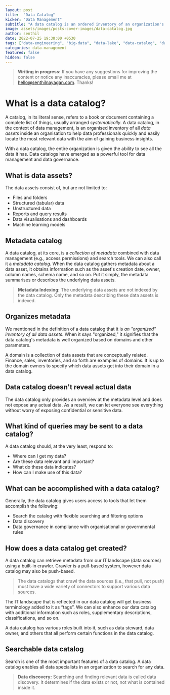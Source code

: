 ```yaml
---
layout: post
title:  "Data Catalog"
kicker: "Data Management"
subtitle: "A data catalog is an ordered inventory of an organization's data assets that makes it easy to find the most relevant data quickly."
image: assets/images/posts-cover-images/data-catalog.jpg
author: senthil
date: 2022-07-25 19:30:00 +0530
tags: ["data-engineering", "big-data", "data-lake", "data-catalog", "data-inventory"]
categories: data-management
featured: false
hidden: false
---
```


> **Writing in progress:** If you have any suggestions for improving the content or notice any inaccuracies, please email me at [hello@senthilnayagan.com](mailto:hello@senthilnayagan.com). Thanks!

# What is a data catalog?
A catalog, in its literal sense, refers to a book or document containing a complete list of things, usually arranged *systematically*. A data catalog, in the context of data management, is an organised inventory of all *data assets* inside an organisation to help data professionals quickly and easily locate the most relevant data with the aim of gaining business insights. 

With a data catalog, the entire organization is given the ability to see all the data it has. Data catalogs have emerged as a powerful tool for data management and data governance.

## What is data assets?

The data assets consist of, but are not limited to:

- Files and folders
- Structured (tabular) data
- Unstructured data
- Reports and query results
- Data visualisations and dashboards
- Machine learning models

## Metadata catalog
A data catalog, at its core, is a *collection of metadata* combined with data management (e.g., access permissions) and search tools. We can also call it a *metadata catalog*. When the data catalog gathers metadata about a data asset, it obtains information such as the asset's creation date, owner, column names, schema name, and so on. Put it simply, the metadata summarises or describes the underlying data assets.

> **Metadata Indexing:** The underlying data assets are not indexed by the data catalog. Only the metadata describing these data assets is indexed.

## Organizes metadata

We mentioned in the definition of a data catalog that it is *an "organized" inventory of all data assets*. When it says "organized," it signifies that the data catalog's metadata is well organized based on domains and other parameters.

A domain is a collection of data assets that are conceptually related. Finance, sales, inventories, and so forth are examples of domains. It is up to the domain owners to specify which data assets get into their domain in a data catalog.

## Data catalog doesn't reveal actual data

The data catalog only provides an overview at the metadata level and does not expose any actual data. As a result, we can let everyone see everything without worry of exposing confidential or sensitive data.

## What kind of queries may be sent to a data catalog?

A data catalog should, at the very least, respond to:
- Where can I get my data?
- Are these data relevant and important?
- What do these data indicates?
- How can I make use of this data?

## What can be accomplished with a data catalog?

Generally, the data catalog gives users access to tools that let them accomplish the following:
- Search the catalog with flexible searching and filtering options
- Data discovery
- Data governance in compliance with organisational or governmental rules

## How does a data catalog get created?

A data catalog can retrieve metadata from our IT landscape (data sources) using a built-in crawler. Crawler is a pull-based system, however data catalog may also be push-based. 

> The data catalogs that crawl the data sources (i.e., that pull, not push) must have a wide variety of connectors to support various data sources.

The IT landscape that is reflected in our data catalog will get business terminology added to it as “tags”. We can also enhance our data catalog with additional information such as roles, supplementary descriptions, classifications, and so on.

A data catalog has various roles built into it, such as data steward, data owner, and others that all perform certain functions in the data catalog.

## Searchable data catalog

Search is one of the most important features of a data catalog. A data catalog enables all data specialists in an organization to search for any data.

> **Data discovery:** Searching and finding relevant data is called data discovery. It determines if the data exists or not, not what is contained inside it.



